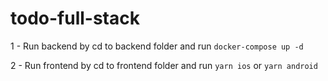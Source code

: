 # todo-full-stack

1 - Run backend by cd to backend folder and run `docker-compose up -d`

2 - Run frontend by cd to frontend folder and run `yarn ios` or `yarn android`
